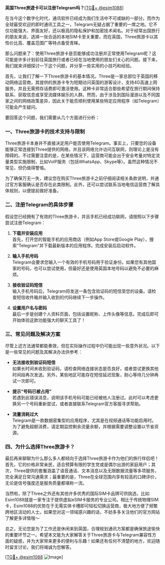 **英国Three旅遊卡可以注册Telegram吗？**[[TG💪+ @esim1088](https://t.me/s/esim1088)]

在当今这个数字化时代，通讯软件已经成为我们生活中不可或缺的一部分。而作为全球最受欢迎的即时通讯工具之一，Telegram无疑占据了重要的一席之地。它不仅功能强大、界面友好，还以极高的隐私保护和加密技术闻名。对于经常出国旅行的朋友来说，选择一张合适的本地SIM卡至关重要，而在英国，Three旅游卡以其性价比高、覆盖范围广等特点备受青睐。

那么问题来了：使用Three旅游卡是否能够成功注册并正常使用Telegram呢？这可能是许多计划前往英国旅行或者已经在当地使用的朋友们关心的问题。接下来，我们就来详细探讨一下这个问题，并分享一些实用的小技巧和经验。

首先，让我们了解一下Three旅游卡的基本情况。Three是一家总部位于英国的移动网络运营商，其提供的旅游卡专为短期访问英国的游客设计，支持4G高速上网服务，并且无需预存话费即可激活使用。这种卡非常适合那些希望在旅行期间保持联系、获取信息或享受流媒体娱乐的人群。然而，由于涉及到国际漫游以及不同国家之间的网络政策差异，因此关于能否顺利使用某些特定应用程序（如Telegram）可能会产生疑问。

要回答这个问题，我们需要从几个方面进行分析：

### 一、Three旅游卡的技术支持与限制

Three旅游卡本身并不直接决定用户能否使用Telegram。事实上，只要您的设备能够正常连接到Three提供的网络，并且该网络允许访问互联网，则理论上是没有障碍的。不过需要注意的是，在某些情况下，运营商可能会出于安全考量对特定流量类型实施限制，比如VoIP服务（包括WhatsApp、Skype等）。虽然这种情况不常见，但仍值得警惕。

为了确保万无一失，建议您在购买Three旅游卡之前仔细阅读相关条款说明，并通过官方客服确认是否存在此类限制。此外，还可以尝试联系当地电信运营商了解具体规则，以便提前做好准备。

### 二、注册Telegram的具体步骤

假设您已经拥有了有效的Three旅游卡，并且手机已经成功联网，请按照以下步骤尝试注册Telegram：

1. **下载并安装应用**  
   首先，打开您的智能手机的应用商店（例如App Store或Google Play），搜索“Telegram”并下载最新版本的应用程序。完成安装后启动软件。

2. **输入手机号码**  
   Telegram会要求您输入一个有效的手机号码用于验证身份。如果您有其他国家的号码，也可以尝试使用，但最好还是使用英国本地号码以避免不必要的麻烦。

3. **接收验证码短信**  
   输入手机号码后，Telegram将发送一条包含验证码的短信至您的设备。请检查短信收件箱并输入收到的代码继续下一步操作。

4. **设置用户名与密码**  
   最后一步是创建个人资料页面，包括设置昵称、上传头像等信息。完成后即可开始体验这款功能强大的聊天工具了！

### 三、常见问题及解决方案

尽管上述方法通常都能奏效，但在实际操作过程中仍可能出现一些意外状况。以下是一些常见的问题及其解决办法供参考：

- **无法接收到验证码短信**  
  如果长时间未收到验证码，请检查网络连接状态是否良好，或者尝试更换其他时间段再次发送。另外，某些地区可能存在短信延迟现象，耐心等待几分钟再试一次即可。

- **提示“号码已被占用”**  
  若遇到此错误消息，说明该手机号码可能已经被他人注册过。此时可以考虑更换另一个号码重新尝试，或者直接联系Telegram官方客服寻求帮助。

- **流量消耗过大**  
  Telegram是一款数据密集型的应用程序，尤其是在视频通话等功能启用时。为了避免超额消费，请定期监控剩余流量余额，并根据需要调整设置以节省资源。

### 四、为什么选择Three旅游卡？

最后再来聊聊为什么那么多人都倾向于选择Three旅游卡作为他们的旅行伴侣吧！首先，它的价格非常亲民，适合预算有限的学生党或是偶尔出游的家庭用户；其次，Three提供的套餐涵盖了语音通话、文本消息以及无限数据流量等多项服务，完全满足日常沟通需求；最重要的是，Three在全球范围内享有较高的口碑评价，无论是信号强度还是服务质量都堪称一流。

当然啦，除了Three之外还有其他许多优秀的国际SIM卡品牌可供挑选，比如Esim1088就是一家专注于提供虚拟eSIM卡服务的专业公司。相比于传统物理SIM卡，Esim1088的优势在于无需实体卡槽即可轻松切换运营商，极大地方便了频繁跨地区活动的人士。如果您对这一领域感兴趣的话，不妨多多关注他们的官方网站了解更多详情哦～

总之，无论您是为了工作还是休闲来到英国，合理规划通讯方案都是确保旅途愉快的重要环节之一。希望本文能为大家解答关于Three旅游卡与Telegram兼容性方面的疑惑，并为大家带来更多的便利与乐趣！如果还有任何不清楚的地方，欢迎随时留言讨论，我们将竭诚为您解答。

[[TG💪+ @esim1088](https://t.me/s/esim1088) ![Image](https://i.postimg.cc/4NQfJmqS/Snipaste-2025-05-13-00-14-12.png)]